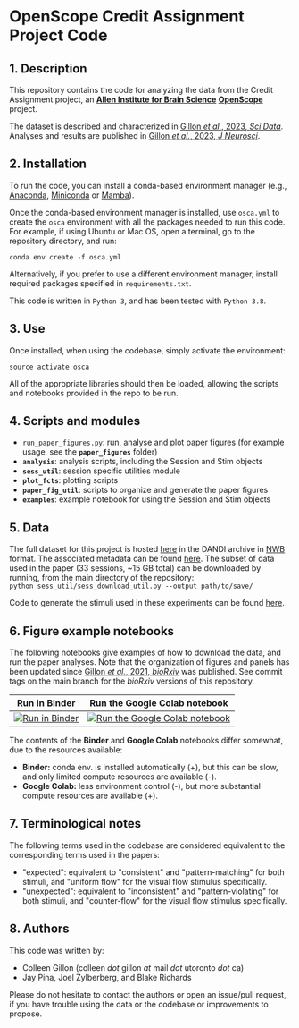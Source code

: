 # OpenScope Credit Assignment Project Code

## 1. Description
This repository contains the code for analyzing the data from the Credit Assignment project, an [**Allen Institute for Brain Science**](https://alleninstitute.org/what-we-do/brain-science/) [**OpenScope**](https://alleninstitute.org/division/mindscope/openscope/) project. 

The dataset is described and characterized in [Gillon _et al._, 2023, _Sci Data_](https://doi.org/10.1038/s41597-023-02214-y). Analyses and results are published in [Gillon _et al._, 2023, _J Neurosci_](https://www.jneurosci.org/content/early/2023/11/13/JNEUROSCI.1009-23.2023).

## 2. Installation
To run the code, you can install a conda-based environment manager (e.g., [Anaconda](https://www.anaconda.com/), [Miniconda](https://conda.io/miniconda.html) or [Mamba](https://mamba.readthedocs.io/en/latest/installation.html)).

Once the conda-based environment manager is installed, use `osca.yml` to create the `osca` environment with all the packages needed to run this code. For example, if using Ubuntu or Mac OS, open a terminal, go to the repository directory, and run:

`conda env create -f osca.yml`  

Alternatively, if you prefer to use a different environment manager, install required packages specified in `requirements.txt`. 

This code is written in `Python 3`, and has been tested with `Python 3.8`.

## 3. Use
Once installed, when using the codebase, simply activate the environment:

`source activate osca`  

All of the appropriate libraries should then be loaded, allowing the scripts and notebooks provided in the repo to be run.

## 4. Scripts and modules
* `run_paper_figures.py`: run, analyse and plot paper figures (for example usage, see the **`paper_figures`** folder)
* **`analysis`**: analysis scripts, including the Session and Stim objects
* **`sess_util`**: session specific utilities module
* **`plot_fcts`**: plotting scripts
* **`paper_fig_util`**: scripts to organize and generate the paper figures
* **`examples`**: example notebook for using the Session and Stim objects 

## 5. Data
The full dataset for this project is hosted [here](https://gui.dandiarchive.org/#/dandiset/000037) in the DANDI archive in [NWB](https://www.nwb.org/) format. The associated metadata can be found [here](https://github.com/jeromelecoq/allen_openscope_metadata/tree/master/projects/credit_assignement). The subset of data used in the paper (33 sessions, ~15 GB total) can be downloaded by running, from the main directory of the repository:  
`python sess_util/sess_download_util.py --output path/to/save/`

Code to generate the stimuli used in these experiments can be found [here](https://github.com/colleenjg/cred_assign_stimuli).  

## 6. Figure example notebooks

The following notebooks give examples of how to download the data, and run the paper analyses. Note that the organization of figures and panels has been updated since [Gillon _et al._, 2021, _bioRxiv_](https://www.biorxiv.org/content/10.1101/2021.01.15.426915) was published. See commit tags on the main branch for the _bioRxiv_ versions of this repository.

| Run in Binder | Run the Google Colab notebook |
| ------------- | ----------------------------- |
| [![Run in Binder](https://mybinder.org/badge_logo.svg)](https://mybinder.org/v2/gh/colleenjg/OpenScope_CA_Analysis/main?labpath=run_paper_figures.ipynb) | [![Run the Google Colab notebook](https://colab.research.google.com/assets/colab-badge.svg)](https://colab.research.google.com/github/colleenjg/OpenScope_CA_Analysis/blob/main/run_paper_figures_colab.ipynb) |

The contents of the **Binder** and **Google Colab** notebooks differ somewhat, due to the resources available: 
* **Binder:** conda env. is installed automatically (+), but this can be slow, and only limited compute resources are available (-).  
* **Google Colab:** less environment control (-), but more substantial compute resources are available (+).  

## 7. Terminological notes
The following terms used in the codebase are considered equivalent to the corresponding terms used in the papers:
- "expected": equivalent to "consistent" and "pattern-matching" for both stimuli, and "uniform flow" for the visual flow stimulus specifically. 
- "unexpected": equivalent to "inconsistent" and "pattern-violating" for both stimuli, and "counter-flow" for the visual flow stimulus specifically.

## 8. Authors
This code was written by:

* Colleen Gillon (colleen _dot_ gillon _at_ mail _dot_ utoronto _dot_ ca)
* Jay Pina, Joel Zylberberg, and Blake Richards

Please do not hesitate to contact the authors or open an issue/pull request, if you have trouble using the data or the codebase or improvements to propose.  


